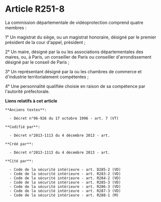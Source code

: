 # Article R251-8

La commission départementale de vidéoprotection comprend quatre membres :

1° Un magistrat du siège, ou un magistrat honoraire, désigné par le premier président de la cour d'appel, président ;

2° Un maire, désigné par la ou les associations départementales des maires, ou, à Paris, un conseiller de Paris ou conseiller
d'arrondissement désigné par le conseil de Paris ;

3° Un représentant désigné par la ou les chambres de commerce et d'industrie territorialement compétentes ;

4° Une personnalité qualifiée choisie en raison de sa compétence par l'autorité préfectorale.

**Liens relatifs à cet article**

	**Anciens textes**:

	  - Décret n°96-926 du 17 octobre 1996 - art. 7 (VT)

	**Codifié par**:

	  - Décret n°2013-1113 du 4 décembre 2013 - art.

	**Créé par**:

	  - Décret n°2013-1113 du 4 décembre 2013 - art.

	**Cité par**:

	  - Code de la sécurité intérieure - art. D285-2 (VD)
	  - Code de la sécurité intérieure - art. R283-2 (VD)
	  - Code de la sécurité intérieure - art. R284-2 (VD)
	  - Code de la sécurité intérieure - art. R285-3 (VD)
	  - Code de la sécurité intérieure - art. R286-3 (VD)
	  - Code de la sécurité intérieure - art. R287-3 (VD)
	  - Code de la sécurité intérieure - art. R288-1 (M)
